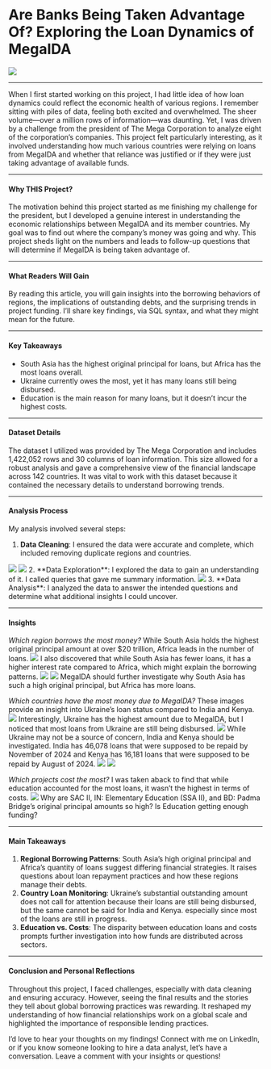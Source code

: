 # Are Banks Being Taken Advantage Of? Exploring the Loan Dynamics of MegaIDA
<img src="images/banking.png?raw=true"/>

---
When I first started working on this project, I had little idea of how loan dynamics could reflect the economic health of various regions. I remember sitting with piles of data, feeling both excited and overwhelmed. The sheer volume—over a million rows of information—was daunting. Yet, I was driven by a challenge from the president of The Mega Corporation to analyze eight of the corporation’s companies. This project felt particularly interesting, as it involved understanding how much various countries were relying on loans from MegaIDA and whether that reliance was justified or if they were just taking advantage of available funds.

---
#### Why THIS Project?
The motivation behind this project started as me finishing my challenge for the president, but I developed a genuine interest in understanding the economic relationships between MegaIDA and its member countries. My goal was to find out where the company’s money was going and why. This project sheds light on the numbers and leads to follow-up questions that will determine if MegaIDA is being taken advantage of.

---
#### What Readers Will Gain

By reading this article, you will gain insights into the borrowing behaviors of regions, the implications of outstanding debts, and the surprising trends in project funding. I’ll share key findings, via SQL syntax, and what they might mean for the future.

---
#### Key Takeaways
- South Asia has the highest original principal for loans, but Africa has the most loans overall.
- Ukraine currently owes the most, yet it has many loans still being disbursed.
- Education is the main reason for many loans, but it doesn’t incur the highest costs.

---
#### Dataset Details
The dataset I utilized was provided by The Mega Corporation and includes 1,422,052 rows and 30 columns of loan information. This size allowed for a robust analysis and gave a comprehensive view of the financial landscape across 142 countries. It was vital to work with this dataset because it contained the necessary details to understand borrowing trends.

---
#### Analysis Process
My analysis involved several steps:
1.	**Data Cleaning**: I ensured the data were accurate and complete, which included removing duplicate regions and countries.
   <img src="images/B1.png?raw=true"/>
   <img src="images/B2.png?raw=true"/>
2.	**Data Exploration**: I explored the data to gain an understanding of it. I called queries that gave me summary information.
   <img src="images/B3.png?raw=true"/>
3.	**Data Analysis**: I analyzed the data to answer the intended questions and determine what additional insights I could uncover.

---
#### Insights
*Which region borrows the most money?*
While South Asia holds the highest original principal amount at over $20 trillion, Africa leads in the number of loans.
<img src="images/B4.png?raw=true"/>
I also discovered that while South Asia has fewer loans, it has a higher interest rate compared to Africa, which might explain the borrowing patterns.
<img src="images/B5.png?raw=true"/>
<img src="images/B6.png?raw=true"/>
MegaIDA should further investigate why South Asia has such a high original principal, but Africa has more loans.

*Which countries have the most money due to MegaIDA?*
These images provide an insight into Ukraine’s loan status compared to India and Kenya.
<img src="images/B7.png?raw=true"/>
Interestingly, Ukraine has the highest amount due to MegaIDA, but I noticed that most loans from Ukraine are still being disbursed.
<img src="images/B8.png?raw=true"/>
While Ukraine may not be a source of concern, India and Kenya should be investigated. India has 46,078 loans that were supposed to be repaid by November of 2024 and Kenya has 16,181 loans that were supposed to be repaid by August of 2024.
<img src="images/B9.png?raw=true"/>
<img src="images/B10.png?raw=true"/>

*Which projects cost the most?*
I was taken aback to find that while education accounted for the most loans, it wasn’t the highest in terms of costs.
<img src="images/B11.png?raw=true"/>
Why are SAC II, IN: Elementary Education (SSA II), and BD: Padma Bridge’s original principal amounts so high? Is Education getting enough funding?

---
#### Main Takeaways
1. **Regional Borrowing Patterns**: South Asia’s high original principal and Africa’s quantity of loans suggest differing financial strategies. It raises questions about loan repayment practices and how these regions manage their debts.
2. **Country Loan Monitoring**: Ukraine’s substantial outstanding amount does not call for attention because their loans are still being disbursed, but the same cannot be said for India and Kenya. especially since most of the loans are still in progress.
3. **Education vs. Costs**: The disparity between education loans and costs prompts further investigation into how funds are distributed across sectors.

---
#### Conclusion and Personal Reflections
Throughout this project, I faced challenges, especially with data cleaning and ensuring accuracy. However, seeing the final results and the stories they tell about global borrowing practices was rewarding. It reshaped my understanding of how financial relationships work on a global scale and highlighted the importance of responsible lending practices.

I’d love to hear your thoughts on my findings! Connect with me on LinkedIn, or if you know someone looking to hire a data analyst, let’s have a conversation. Leave a comment with your insights or questions!
